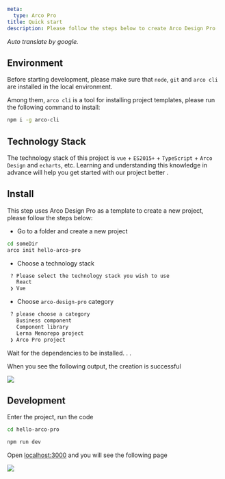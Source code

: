 ```yaml
meta:
  type: Arco Pro
title: Quick start
description: Please follow the steps below to create Arco Design Pro
```

*Auto translate by google.*

## Environment

Before starting development, please make sure that `node`, `git` and `arco cli` are installed in the local environment.

Among them, `arco cli` is a tool for installing project templates, please run the following command to install:

```bash
npm i -g arco-cli
```

## Technology Stack

The technology stack of this project is `vue` + `ES2015+` + `TypeScript` + `Arco Design` and `echarts`, etc. Learning and understanding this knowledge in advance will help you get started with our project better .

## Install

This step uses Arco Design Pro as a template to create a new project, please follow the steps below:

- Go to a folder and create a new project

```bash
cd someDir
arco init hello-arco-pro
```

- Choose a technology stack

```bash
 ? Please select the technology stack you wish to use
   React
 ❯ Vue
```

- Choose `arco-design-pro` category

```bash
 ? please choose a category
   Business component
   Component library
   Lerna Menorepo project
 ❯ Arco Pro project
```

Wait for the dependencies to be installed. . .

When you see the following output, the creation is successful

![](https://p1-arco.byteimg.com/tos-cn-i-uwbnlip3yd/8b78dd4bbdba4bf7939bd0a131357b31~tplv-uwbnlip3yd-image.image)

## Development

Enter the project, run the code

```bash
cd hello-arco-pro

npm run dev
```

Open [localhost:3000](http://localhost:3000) and you will see the following page

![](https://p1-arco.byteimg.com/tos-cn-i-uwbnlip3yd/1e331a3b8e2446e2be6c78b1c86e5e50~tplv-uwbnlip3yd-image.image)
